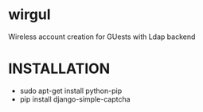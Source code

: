 wirgul
======

Wireless account creation for GUests with Ldap backend

INSTALLATION
============

* sudo apt-get install python-pip
* pip install django-simple-captcha
